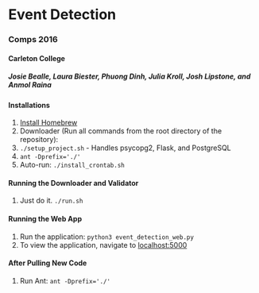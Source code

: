 # Event Detection
### Comps 2016
#### Carleton College
##### Josie Bealle, Laura Biester, Phuong Dinh, Julia Kroll, Josh Lipstone, and Anmol Raina

#### Installations
1. [Install Homebrew](http://brew.sh/)
1. Downloader (Run all commands from the root directory of the repository):
  1. `./setup_project.sh` - Handles psycopg2, Flask, and PostgreSQL
  2. `ant -Dprefix='./'`
6. Auto-run: `./install_crontab.sh`

#### Running the Downloader and Validator
1. Just do it. `./run.sh`

#### Running the Web App
1. Run the application: `python3 event_detection_web.py`
2. To view the application, navigate to [localhost:5000](http://localhost:5000/)

#### After Pulling New Code
1. Run Ant: `ant -Dprefix='./'`
